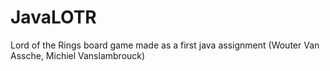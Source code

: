 # JavaLOTR
Lord of the Rings board game made as a first java assignment (Wouter Van Assche, Michiel Vanslambrouck)
